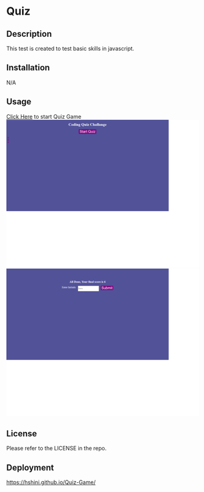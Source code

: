 
# Quiz

## Description
This test is created to test  basic skills in javascript.
## Installation

N/A

## Usage
[Click Here](https://hshini.github.io/Quiz-Game/) to start Quiz Game
![Quiz Game Photo](./Assets/Images/img-1.png)
![Quiz Game Photo](./Assets/Images/img-2.png)
## License

Please refer to the LICENSE in the repo.
## Deployment
https://hshini.github.io/Quiz-Game/
